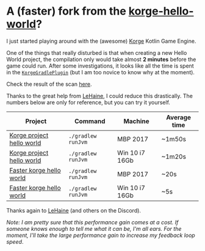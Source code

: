 # A (faster) fork from the [korge-hello-world](https://github.com/korlibs/korge-hello-world)?

I just started playing around with the (awesome) [Korge](https://korge.org/) Kotlin Game Engine.

One of the things that really disturbed is that when creating a new Hello World project, the compilation only would take almost **2 minutes** before the game could run.
After some investigations, it looks like all the time is spent in the [`KorgeGradlePlugin`](https://github.com/korlibs/korge-plugins/tree/master/korge-gradle-plugin) (but I am too novice to know why at the moment). 

Check the result of the scan [here](https://scans.gradle.com/s/bbiqxktq3dhvu).

Thanks to the great help from [LeHaine](https://github.com/LeHaine), I could reduce this drastically.
The numbers below are only for reference, but you can try it yourself.

|Project | Command | Machine| Average time |
--- | --- | --- | ---
|[Korge project hello world](https://github.com/korlibs/korge-hello-world)|`./gradlew runJvm`|MBP 2017|~1m50s|
|[Korge project hello world](https://github.com/korlibs/korge-hello-world)|`./gradlew runJvm`|Win 10 i7 16Gb|~1m20s|
|[Faster korge hello world](https://github.com/jlengrand/faster-korge-hello-world)|`./gradlew runJvm`|MBP 2017| ~20s |
|[Faster korge hello world](https://github.com/jlengrand/faster-korge-hello-world)|`./gradlew runJvm`|Win 10 i7 16Gb|~5s|

Thanks again to [LeHaine](https://github.com/LeHaine) (and others on the Discord).

_Note: I am pretty sure that this performance gain comes at a cost. If someone knows enough to tell me what it can be, I'm all ears. For the moment, I'll take the large performance gain to increase my feedback loop speed_.